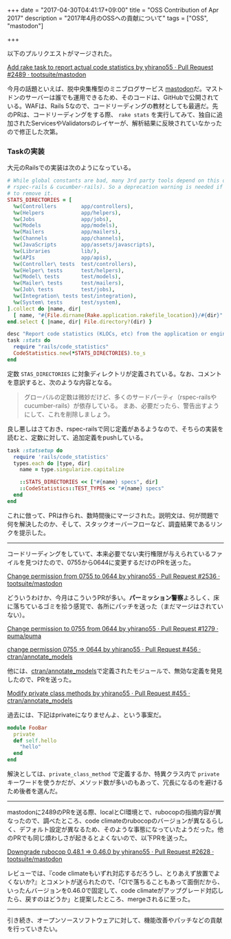 +++
date = "2017-04-30T04:41:17+09:00"
title = "OSS Contribution of Apr 2017"
description = "2017年4月のOSSへの貢献について"
tags = ["OSS", "mastodon"]

+++

以下のプルリクエストがマージされた。

[Add rake task to report actual code statistics by yhirano55 · Pull Request #2489 · tootsuite/mastodon](https://github.com/tootsuite/mastodon/pull/2489)

今月の話題といえば、脱中央集権型のミニブログサービス [mastodon](https://mastodon.social/about)だ。マストドンのサーバーは誰でも運用できるため、そのコードは、GitHubで公開されている。WAFは、Rails 5なので、コードリーディングの教材としても最適だ。先のPRは、コードリーディングをする際、 `rake stats` を実行してみて、独自に追加されたServicesやValidatorsのレイヤーが、解析結果に反映されていなかったので修正した次第。

### Taskの実装

大元のRailsでの実装は次のようになっている。

```ruby
# While global constants are bad, many 3rd party tools depend on this one (e.g
# rspec-rails & cucumber-rails). So a deprecation warning is needed if we want
# to remove it.
STATS_DIRECTORIES = [
  %w(Controllers        app/controllers),
  %w(Helpers            app/helpers),
  %w(Jobs               app/jobs),
  %w(Models             app/models),
  %w(Mailers            app/mailers),
  %w(Channels           app/channels),
  %w(JavaScripts        app/assets/javascripts),
  %w(Libraries          lib/),
  %w(APIs               app/apis),
  %w(Controller\ tests  test/controllers),
  %w(Helper\ tests      test/helpers),
  %w(Model\ tests       test/models),
  %w(Mailer\ tests      test/mailers),
  %w(Job\ tests         test/jobs),
  %w(Integration\ tests test/integration),
  %w(System\ tests      test/system),
].collect do |name, dir|
  [ name, "#{File.dirname(Rake.application.rakefile_location)}/#{dir}" ]
end.select { |name, dir| File.directory?(dir) }

desc "Report code statistics (KLOCs, etc) from the application or engine"
task :stats do
  require "rails/code_statistics"
  CodeStatistics.new(*STATS_DIRECTORIES).to_s
end
```

定数 `STAS_DIRECTORIES` に対象ディレクトリが定義されている。なお、コメントを意訳すると、次のような内容となる。

> グローバルの定数は微妙だけど、多くのサードパーティ（rspec-railsやcucumber-rails）が依存している。
> まあ、必要だったら、警告出すようにして、これを削除しましょう。

良し悪しはさておき、rspec-railsで同じ定義があるようなので、そちらの実装を読むと、定数に対して、追加定義をpushしている。

```ruby
task :statsetup do
  require 'rails/code_statistics'
  types.each do |type, dir|
    name = type.singularize.capitalize

    ::STATS_DIRECTORIES << ["#{name} specs", dir]
    ::CodeStatistics::TEST_TYPES << "#{name} specs"
  end
end
```

これに倣って、PRは作られ、数時間後にマージされた。説明文は、何が問題で何を解決したのか、そして、スタックオーバーフローなど、調査結果であるリンクを提示した。

---

コードリーディングをしていて、本来必要でない実行権限が与えられているファイルを見つけたので、0755から0644に変更するだけのPRを送った。

[Change permission from 0755 to 0644 by yhirano55 · Pull Request #2536 · tootsuite/mastodon](https://github.com/tootsuite/mastodon/pull/2536)

どういうわけか、今月はこういうPRが多い。**パーミッション警察**よろしく、床に落ちているゴミを拾う感覚で、各所にパッチを送った（まだマージはされていない）。

[Change permission to 0755 from 0644 by yhirano55 · Pull Request #1279 · puma/puma](https://github.com/puma/puma/pull/1279)

[change permission 0755 => 0644 by yhirano55 · Pull Request #456 · ctran/annotate_models](https://github.com/ctran/annotate_models/pull/456)

他には、[ctran/annotate_models](https://github.com/ctran/annotate_models)で定義されたモジュールで、無効な定義を発見したので、PRを送った。

[Modify private class methods by yhirano55 · Pull Request #455 · ctran/annotate_models](https://github.com/ctran/annotate_models/pull/455)

過去には、下記はprivateになりませんよ、という事案だ。

```ruby
module FooBar
  private
  def self.hello
    "hello"
  end
end
```

解決としては、`private_class_method` で定義するか、特異クラス内で `private` キーワードを使うかだが、メソッド数が多いのもあって、冗長になるのを避けるため後者を選んだ。

---

mastodonに2489のPRを送る際、localとCI環境とで、rubocopの指摘内容が異なったので、調べたところ、code climateのrubocopのバージョンが異なるらしく、デフォルト設定が異なるため、そのような事態になっていたようだった。他のPRでも同じ煩わしさが起きるとよくないので、以下PRを送った。

[Downgrade rubocop 0.48.1 => 0.46.0 by yhirano55 · Pull Request #2628 · tootsuite/mastodon](https://github.com/tootsuite/mastodon/pull/2628)

レビューでは、『code climateもいずれ対応するだろうし、とりあえず放置でよくないか?』とコメントが送られたので、「CIで落ちることもあって面倒だから、いったんバージョンを0.46.0で固定して、code climateがアップグレード対応したら、戻すのはどうか」と提案したところ、mergeされるに至った。

---

引き続き、オープンソースソフトウェアに対して、機能改善やパッチなどの貢献を行っていきたい。
